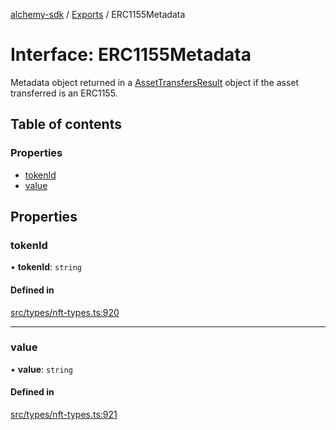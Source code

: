 [alchemy-sdk](../README.md) / [Exports](../modules.md) / ERC1155Metadata

# Interface: ERC1155Metadata

Metadata object returned in a [AssetTransfersResult](AssetTransfersResult.md) object if the asset
transferred is an ERC1155.

## Table of contents

### Properties

- [tokenId](ERC1155Metadata.md#tokenid)
- [value](ERC1155Metadata.md#value)

## Properties

### tokenId

• **tokenId**: `string`

#### Defined in

[src/types/nft-types.ts:920](https://github.com/alchemyplatform/alchemy-sdk-js/blob/89d639ce/src/types/nft-types.ts#L920)

___

### value

• **value**: `string`

#### Defined in

[src/types/nft-types.ts:921](https://github.com/alchemyplatform/alchemy-sdk-js/blob/89d639ce/src/types/nft-types.ts#L921)
